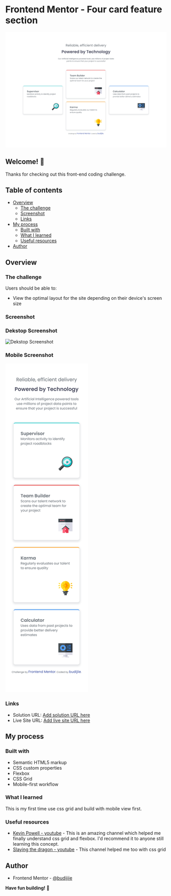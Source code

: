 # Frontend Mentor - Four card feature section

![Design preview for the Four card feature section coding challenge](./dekstop-screenshot.png)

## Welcome! 👋

Thanks for checking out this front-end coding challenge.



## Table of contents

- [Overview](#overview)
  - [The challenge](#the-challenge)
  - [Screenshot](#screenshot)
  - [Links](#links)
- [My process](#my-process)
  - [Built with](#built-with)
  - [What I learned](#what-i-learned)
  - [Useful resources](#useful-resources)
- [Author](#author)

## Overview

### The challenge

Users should be able to:

- View the optimal layout for the site depending on their device's screen size

### Screenshot

### Dekstop Screenshot
![Dekstop Screenshot](./dekstop-screenshot.png/screenshot.jpg)

### Mobile Screenshot
![Mobile Screenshot](./mobile-screenshot.png)

### Links

- Solution URL: [Add solution URL here](https://your-solution-url.com)
- Live Site URL: [Add live site URL here](https://your-live-site-url.com)

## My process

### Built with

- Semantic HTML5 markup
- CSS custom properties
- Flexbox
- CSS Grid
- Mobile-first workflow


### What I learned

This is my first time use css grid and build with mobile view first. 

### Useful resources

- [Kevin Powell - youtube](https://youtu.be/rg7Fvvl3taU?si=nLTPhHZwJ6O205HG) - This is an amazing channel which helped me finally understand css grid and flexbox. I'd recommend it to anyone still learning this concept.
- [Slaying the dragon - youtube](https://youtu.be/EiNiSFIPIQE?si=k8bnTOCzdvz5EziY) - This channel helped me too with css grid

## Author

- Frontend Mentor - [@budijiie](https://www.frontendmentor.io/profile/budijiie)

**Have fun building!** 🚀
